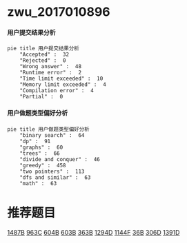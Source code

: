 # zwu_2017010896

<!-- tabs:start -->



#### **用户提交结果分析**

```mermaid
pie title 用户提交结果分析
    "Accepted" :  32
    "Rejected" :  0
    "Wrong answer" :  48
    "Runtime error" :  2
    "Time limit exceeded" :  10
    "Memory limit exceeded" :  4
    "Compilation error" :  4
    "Partial" :  0
```

#### **用户做题类型偏好分析**

```mermaid
pie title 用户做题类型偏好分析
    "binary search" :  64
    "dp" :  91
    "graphs" :  60
    "trees" :  66
    "divide and conquer" :  46
    "greedy" :  458
    "two pointers" :  113
    "dfs and similar" :  63
    "math" :  63
```



<!-- tabs:end -->
# 推荐题目
[1487B](https://codeforces.com/contest/1487/problem/B)
[963C](https://codeforces.com/contest/963/problem/C)
[604B](https://codeforces.com/contest/604/problem/B)
[603B](https://codeforces.com/contest/603/problem/B)
[363B](https://codeforces.com/contest/363/problem/B)
[1294D](https://codeforces.com/contest/1294/problem/D)
[1144F](https://codeforces.com/contest/1144/problem/F)
[36B](https://codeforces.com/contest/36/problem/B)
[306D](https://codeforces.com/contest/306/problem/D)
[1391D](https://codeforces.com/contest/1391/problem/D)
